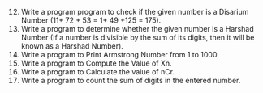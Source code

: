 12. Write a program program to check if the given number is a Disarium Number (11+ 72 + 53 = 1+ 49 +125 = 175).
13. Write a program to determine whether the given number is a Harshad Number (If a number is divisible by the sum of its digits, then it will be known as a Harshad Number).
14. Write a program to Print Armstrong Number from 1 to 1000.
15. Write a program to Compute the Value of Xn.
16. Write a program to Calculate the value of nCr.
17. Write a program to count the sum of digits in the entered number.

